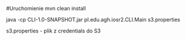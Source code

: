 #Uruchomienie
mvn clean install

java -cp CLI-1.0-SNAPSHOT.jar pl.edu.agh.iosr2.CLI.Main s3.properties

s3.properties - plik z credentials do S3
